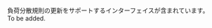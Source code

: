 <Namespace Name="Microsoft.Azure.Management.Network.Fluent.LoadBalancingRule.Update">
  <Docs>
    <summary>負荷分散規則の更新をサポートするインターフェイスが含まれています。</summary> 
    <remarks>To be added.</remarks>
  </Docs>
</Namespace>
